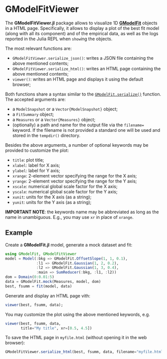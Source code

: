 # GModelFitViewer

The **GModelFitViewer.jl** package allows to visualize 1D [**GModelFit**](https://gcalderone.github.io/GModelFit.jl) objects in a HTML page.  Specifically, it allows to display a plot of the best fit model (along with all its component) and of the empirical data, as well as the logs reported in the Julia REPL when `show`ing the objects.

The most relevant functions are:
- `GModelFitViewer.serialize_json()`: writes a JSON file containing the above mentioned contents;
- `GModelFitViewer.serialize_html()`: writes an HTML page containing the above mentioned contents;
- `viewer()`: writes an HTML page and displays it using the default browser;

Both functions share a syntax similar to the [`GModelFit.serialize()`](https://gcalderone.github.io/GModelFit.jl/api/#GModelFit.serialize) function.  The accepted arguments are:
- a `ModelSnapshot` or a `Vector{ModelSnapshot}` object;
- a `FitSummary` object;
- a `Measures` or a `Vector{Measures}` object;
- (optionally) a path and name for the output file via the `filename=` keyword. If the filename is not provided a standard one will be used and stored in the `tempdir()` directory.

Besides the above arguments, a number of optional keywords may be provided to customize the plot:
- `title`: plot title;
- `xlabel`: label for X axis;
- `ylabel`: label for Y axis;
- `xrange`: 2-element vector specifying the range for the X axis;
- `yrange`: 2-element vector specifying the range for the Y axis;
- `xscale`: numerical global scale factor for the X axis;
- `yscale`: numerical global scale factor for the Y axis;
- `xunit`: units for the X axis (as a string);
- `yunit`: units for the Y axis (as a string);

**IMPORTANT NOTE**: the keywords name may be abbreviated as long as the name in unambiguous. E.g., you may use `xr` in place of `xrange`.



## Example

Create a **GModelFit.jl** model, generate a mock dataset and fit:
```julia
using GModelFit, GModelFitViewer
model = Model(:bkg => GModelFit.OffsetSlope(1, 1, 0.1),
              :l1 => GModelFit.Gaussian(1, 2, 0.2),
              :l2 => GModelFit.Gaussian(1, 3, 0.4),
              :main => SumReducer(:bkg, :l1, :l2))
dom = Domain(0:0.01:5)
data = GModelFit.mock(Measures, model, dom)
best, fsumm = fit(model, data)
```

Generate and display an HTML page vith:
```julia
viewer(best, fsumm, data);
```

You may customize the plot using the above mentioned keywords, e.g.
```julia
viewer(best, fsumm, data,
       title="My title", xr=[0.5, 4.5])
```

To save the HTML page in `myfile.html` (without opening it in the web browser):
```julia
GModelFitViewer.serialize_html(best, fsumm, data, filename="myfile.html")
```
